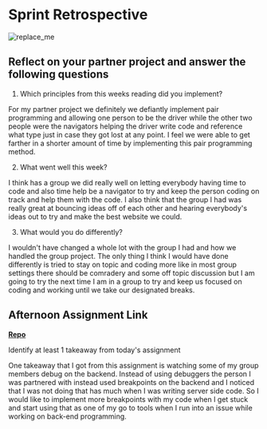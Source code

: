 # Sprint Retrospective

![replace_me](https://codeworks.blob.core.windows.net/public/assets/img/illustrations/placeholder.svg)

## Reflect on your partner project and answer the following questions

1. Which principles from this weeks reading did you implement?

For my partner project we definitely we defiantly implement pair programming and allowing one person to be the driver while the other two people were the navigators helping the driver write code and reference what type just in case they got lost at any point. I feel we were able to get farther in a shorter amount of time by implementing this pair programming method. 

2. What went well this week?

I think has a group we did really well on letting everybody having time to code and also time help be a navigator to try and keep the person coding on track and help them with the code. I also think that the group I had was really great at bouncing ideas off of each other and hearing everybody's ideas out to try and make the best website we could.

3. What would you do differently?

I wouldn't have changed a whole lot with the group I had and how we handled the group project. The only thing I think I would have done differently is tried to stay on topic and coding more like in most group settings there should be comradery and some off topic discussion but I am going to try the next time I am in a group to try and keep us focused on coding and working until we take our designated breaks.

## Afternoon Assignment Link

**[Repo](https://github.com/patrick-misner/week7-postit)**

Identify at least 1 takeaway from today's assignment

One takeaway that I got from this assignment is watching some of my group members debug on the backend. Instead of using debuggers the person I was partnered with instead used breakpoints on the backend and I noticed that I was not doing that has much when I was writing server side code. So I would like to implement more breakpoints with my code when I get stuck and start using that as one of my go to tools when I run into an issue while working on back-end programming.
